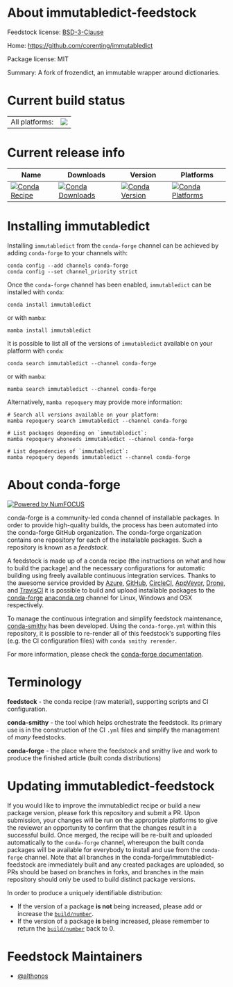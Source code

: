 About immutabledict-feedstock
=============================

Feedstock license: [BSD-3-Clause](https://github.com/conda-forge/immutabledict-feedstock/blob/main/LICENSE.txt)

Home: https://github.com/corenting/immutabledict

Package license: MIT

Summary: A fork of frozendict, an immutable wrapper around dictionaries.

Current build status
====================


<table><tr><td>All platforms:</td>
    <td>
      <a href="https://dev.azure.com/conda-forge/feedstock-builds/_build/latest?definitionId=10703&branchName=main">
        <img src="https://dev.azure.com/conda-forge/feedstock-builds/_apis/build/status/immutabledict-feedstock?branchName=main">
      </a>
    </td>
  </tr>
</table>

Current release info
====================

| Name | Downloads | Version | Platforms |
| --- | --- | --- | --- |
| [![Conda Recipe](https://img.shields.io/badge/recipe-immutabledict-green.svg)](https://anaconda.org/conda-forge/immutabledict) | [![Conda Downloads](https://img.shields.io/conda/dn/conda-forge/immutabledict.svg)](https://anaconda.org/conda-forge/immutabledict) | [![Conda Version](https://img.shields.io/conda/vn/conda-forge/immutabledict.svg)](https://anaconda.org/conda-forge/immutabledict) | [![Conda Platforms](https://img.shields.io/conda/pn/conda-forge/immutabledict.svg)](https://anaconda.org/conda-forge/immutabledict) |

Installing immutabledict
========================

Installing `immutabledict` from the `conda-forge` channel can be achieved by adding `conda-forge` to your channels with:

```
conda config --add channels conda-forge
conda config --set channel_priority strict
```

Once the `conda-forge` channel has been enabled, `immutabledict` can be installed with `conda`:

```
conda install immutabledict
```

or with `mamba`:

```
mamba install immutabledict
```

It is possible to list all of the versions of `immutabledict` available on your platform with `conda`:

```
conda search immutabledict --channel conda-forge
```

or with `mamba`:

```
mamba search immutabledict --channel conda-forge
```

Alternatively, `mamba repoquery` may provide more information:

```
# Search all versions available on your platform:
mamba repoquery search immutabledict --channel conda-forge

# List packages depending on `immutabledict`:
mamba repoquery whoneeds immutabledict --channel conda-forge

# List dependencies of `immutabledict`:
mamba repoquery depends immutabledict --channel conda-forge
```


About conda-forge
=================

[![Powered by
NumFOCUS](https://img.shields.io/badge/powered%20by-NumFOCUS-orange.svg?style=flat&colorA=E1523D&colorB=007D8A)](https://numfocus.org)

conda-forge is a community-led conda channel of installable packages.
In order to provide high-quality builds, the process has been automated into the
conda-forge GitHub organization. The conda-forge organization contains one repository
for each of the installable packages. Such a repository is known as a *feedstock*.

A feedstock is made up of a conda recipe (the instructions on what and how to build
the package) and the necessary configurations for automatic building using freely
available continuous integration services. Thanks to the awesome service provided by
[Azure](https://azure.microsoft.com/en-us/services/devops/), [GitHub](https://github.com/),
[CircleCI](https://circleci.com/), [AppVeyor](https://www.appveyor.com/),
[Drone](https://cloud.drone.io/welcome), and [TravisCI](https://travis-ci.com/)
it is possible to build and upload installable packages to the
[conda-forge](https://anaconda.org/conda-forge) [anaconda.org](https://anaconda.org/)
channel for Linux, Windows and OSX respectively.

To manage the continuous integration and simplify feedstock maintenance,
[conda-smithy](https://github.com/conda-forge/conda-smithy) has been developed.
Using the ``conda-forge.yml`` within this repository, it is possible to re-render all of
this feedstock's supporting files (e.g. the CI configuration files) with ``conda smithy rerender``.

For more information, please check the [conda-forge documentation](https://conda-forge.org/docs/).

Terminology
===========

**feedstock** - the conda recipe (raw material), supporting scripts and CI configuration.

**conda-smithy** - the tool which helps orchestrate the feedstock.
                   Its primary use is in the construction of the CI ``.yml`` files
                   and simplify the management of *many* feedstocks.

**conda-forge** - the place where the feedstock and smithy live and work to
                  produce the finished article (built conda distributions)


Updating immutabledict-feedstock
================================

If you would like to improve the immutabledict recipe or build a new
package version, please fork this repository and submit a PR. Upon submission,
your changes will be run on the appropriate platforms to give the reviewer an
opportunity to confirm that the changes result in a successful build. Once
merged, the recipe will be re-built and uploaded automatically to the
`conda-forge` channel, whereupon the built conda packages will be available for
everybody to install and use from the `conda-forge` channel.
Note that all branches in the conda-forge/immutabledict-feedstock are
immediately built and any created packages are uploaded, so PRs should be based
on branches in forks, and branches in the main repository should only be used to
build distinct package versions.

In order to produce a uniquely identifiable distribution:
 * If the version of a package **is not** being increased, please add or increase
   the [``build/number``](https://docs.conda.io/projects/conda-build/en/latest/resources/define-metadata.html#build-number-and-string).
 * If the version of a package **is** being increased, please remember to return
   the [``build/number``](https://docs.conda.io/projects/conda-build/en/latest/resources/define-metadata.html#build-number-and-string)
   back to 0.

Feedstock Maintainers
=====================

* [@althonos](https://github.com/althonos/)


